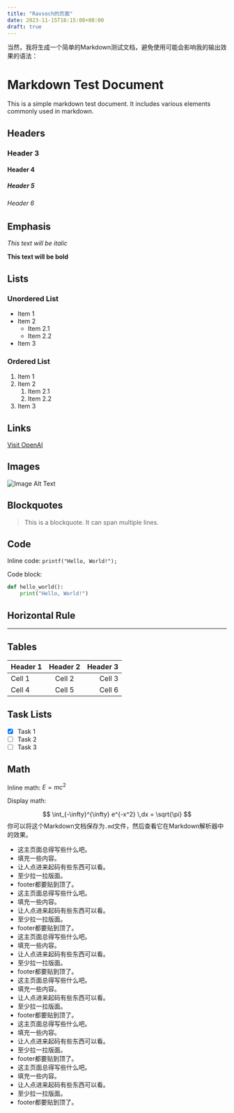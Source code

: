 ```yaml
---
title: "Ravsoch的页面"
date: 2023-11-15T16:15:08+08:00
draft: true
---
```

当然，我将生成一个简单的Markdown测试文档，避免使用可能会影响我的输出效果的语法：

# Markdown Test Document

This is a simple markdown test document. It includes various elements commonly used in markdown.

## Headers

### Header 3

#### Header 4

##### Header 5

###### Header 6

## Emphasis

*This text will be italic*

**This text will be bold**

## Lists

### Unordered List

- Item 1
- Item 2
  - Item 2.1
  - Item 2.2
- Item 3

### Ordered List

1. Item 1
2. Item 2
   1. Item 2.1
   2. Item 2.2
3. Item 3

## Links

[Visit OpenAI](https://www.openai.com/)

## Images

![Image Alt Text](https://via.placeholder.com/150)

## Blockquotes

> This is a blockquote.
> It can span multiple lines.

## Code

Inline code: `printf("Hello, World!");`

Code block:

```python
def hello_world():
    print("Hello, World!")
```

## Horizontal Rule

---

## Tables

| Header 1 | Header 2 | Header 3 |
| ---------|:--------:| --------:|
| Cell 1    | Cell 2   | Cell 3   |
| Cell 4    | Cell 5   | Cell 6   |

## Task Lists

- [x] Task 1
- [ ] Task 2
- [ ] Task 3

## Math

Inline math: $E=mc^2$

Display math:

$$
\int_{-\infty}^{\infty} e^{-x^2} \,dx = \sqrt{\pi}
$$
你可以将这个Markdown文档保存为`.md`文件，然后查看它在Markdown解析器中的效果。
+ 这主页面总得写些什么吧。
+ 填充一些内容。
+ 让人点进来起码有些东西可以看。
+ 至少拉一拉版面。
+ footer都要贴到顶了。
+ 这主页面总得写些什么吧。
+ 填充一些内容。
+ 让人点进来起码有些东西可以看。
+ 至少拉一拉版面。
+ footer都要贴到顶了。
+ 这主页面总得写些什么吧。
+ 填充一些内容。
+ 让人点进来起码有些东西可以看。
+ 至少拉一拉版面。
+ footer都要贴到顶了。
+ 这主页面总得写些什么吧。
+ 填充一些内容。
+ 让人点进来起码有些东西可以看。
+ 至少拉一拉版面。
+ footer都要贴到顶了。
+ 这主页面总得写些什么吧。
+ 填充一些内容。
+ 让人点进来起码有些东西可以看。
+ 至少拉一拉版面。
+ footer都要贴到顶了。
+ 这主页面总得写些什么吧。
+ 填充一些内容。
+ 让人点进来起码有些东西可以看。
+ 至少拉一拉版面。
+ footer都要贴到顶了。